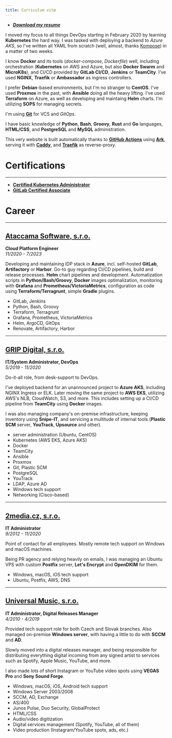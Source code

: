 ```yaml
---
title: Curriculum vitæ
---
```


- ***[Download my resume](@root/CV_en.pdf)***

I moved my focus to all things DevOps starting in February 2020 by learning **Kubernetes** the hard way. I was tasked with deploying a backend to *Azure AKS*, so I've written all YAML from scratch (well, almost, thanks [Kompose](https://kompose.io/)) in a matter of two weeks.

I know **Docker** and its tools (*docker-compose*, *Dockerfile*) well, including orchestration (**Kubernetes** on AWS and Azure, but also **Docker Swarm** and **MicroK8s**), and CI/CD provided by **GitLab CI/CD**, **Jenkins** or **TeamCity**. I've used **NGINX**, **Traefik** or **Ambassador** as ingress controllers.

I prefer **Debian**-based environments, but I'm no stranger to **CentOS**. I've used **Proxmox** in the past, with **Ansible** doing all the heavy lifting. I've used **Terraform** on Azure, as well as developing and maintaing **Helm** charts. I'm utilizing **SOPS** for managing secrets.

I'm using **[Git](https://github.com/wokoman)** for VCS and *GitOps*.

I have basic knowledge of **Python**, **Bash**, **Groovy**, **Rust** and **Go** languages, **HTML/CSS**, and **PostgreSQL** and **MySQL** administration.

This very website is built automatically thanks to **[GitHub Actions](https://github.com/features/actions)** using **[Ark](https://github.com/dmulholl/ark)**, serving it with **[Caddy](https://caddyserver.com/)**, and **[Traefik](https://containo.us/traefik/)** as reverse-proxy.

# Certifications

***

* **[Certified Kubernetes Administrator](https://www.credly.com/badges/a058d02d-41ee-458d-beeb-de95d06d5d83/public_url)**
* **[GitLab Certified Associate](https://www.credly.com/badges/54645f5f-b714-4ed9-9061-d0b5b19304ef/public_url)**

# Career

***

## [Ataccama Software, s.r.o.](https://www.ataccama.com/)

**Cloud Platform Engineer**  
*11/2020 - 7/2023*

Developing and maintaining IDP stack in **Azure**, incl. self-hosted **GitLab**, **Artifactory** or **Harbor**. Go-to guy regarding CI/CD pipelines, build and release processes. **Helm** chart pipelines and development. Automatization scripts in **Python/Bash/Groovy**, **Docker** images optimalization, monitoring with **Grafana** and **Prometheus/VictoriaMetrics**, configuration as code using **Terraform/Terragrunt**, simple **Gradle** plugins.

* GitLab, Jenkins
* Python, Bash, Groovy
* Terraform, Terragrunt
* Grafana, Prometheus, VictoriaMetrics
* Helm, ArgoCD, GitOps
* Renovate, Artifactory, Harbor

***

## [GRIP Digital, s.r.o.](https://www.grip-digital.com/)

**IT/System Administrator, DevOps**  
*5/2019 - 11/2020*

Do-it-all role, from desk-support to DevOps.

I've deployed backend for an unannounced project to **Azure AKS**, including NGINX Ingress or ELK. Later moving the same project to **AWS EKS**, utilizing AWS's NLB, CloudWatch, S3, and more. This includes setting up a CI/CD pipeline from **TeamCity** using **Docker** images.

I was also managing company's on-premise infrastructure, keeping inventory using **Snipe-IT**, and servicing a multitude of internal tools (**Plastic SCM** server, **YouTrack**, **Upsource** and other).

* server administration (Ubuntu, CentOS)
* Kubernetes (AWS EKS, Azure AKS)
* Docker
* TeamCity
* Ansible
* Proxmox
* Git, Plastic SCM
* PostgreSQL
* YouTrack
* LDAP, Azure AD
* Windows tech support
* Networking (Cisco-based)

***

## [2media.cz, s.r.o.](https://www.2media.cz/)

**IT Administrator**  
*9/2012 - 11/2020*

Point of contact for all employees. Mostly remote tech support on Windows and macOS machines.

Being PR agency and relying heavily on emails, I was managing an Ubuntu VPS with custom **Postfix** server, **Let's Encrypt** and **OpenDKIM** for them.

* Windows, macOS, iOS tech support
* Ubuntu, Postfix, AWS, DNS

***

## [Universal Music, s.r.o.](https://www.2media.cz/)

**IT Administrator, Digital Releases Manager**  
*4/2010 - 4/2019*

Provided tech support role for both Czech and Slovak branches. Also managed on-premise **Windows server**, with having a little to do with **SCCM** and **AD**.

Slowly moved into a digital releases manager, and being responsible for distributing everything digital incoming from any signed artist to services such as Spotify, Apple Music, YouTube, and more.

I also made lots of short Instagram or YouTube video spots using **VEGAS Pro** and **Sony Sound Forge**.

* Windows, macOS, iOS, Android tech support
* Windows Server 2003/2008
* SCCM, AD, Exchange
* AS/400
* Junos Pulse, Duo Security, GlobalProtect
* HTML/CSS
* Audio/video digitization
* Digital services management (Spotify, YouTube, all of them)
* Video production (Instagram/YouTube spots, ads, etc.)
